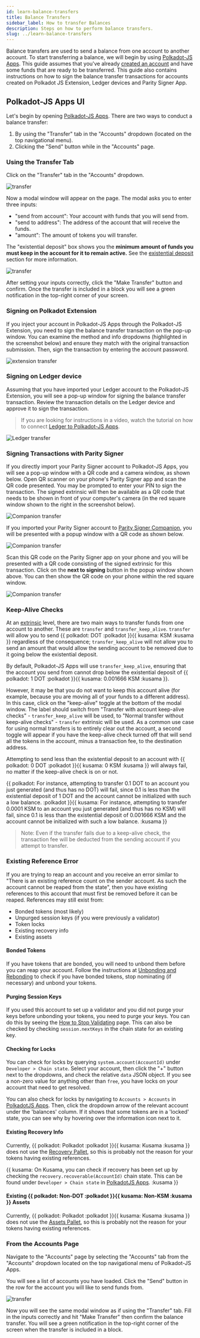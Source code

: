 ```yaml
---
id: learn-balance-transfers
title: Balance Transfers
sidebar_label: How to transfer Balances
description: Steps on how to perform balance transfers.
slug: ../learn-balance-transfers
---
```


Balance transfers are used to send a balance from one account to another account. To start
transferring a balance, we will begin by using [Polkadot-JS Apps][]. This guide assumes that you've
already [created an account](learn-account-generation.md) and have some funds that are ready to be
transferred. This guide also contains instructions on how to sign the balance transfer transactions
for accounts created on Polkadot JS Extension, Ledger devices and Parity Signer App.

## Polkadot-JS Apps UI

Let's begin by opening [Polkadot-JS Apps][]. There are two ways to conduct a balance transfer:

1. By using the "Transfer" tab in the "Accounts" dropdown (located on the top navigational menu).
2. Clicking the "Send" button while in the "Accounts" page.

### Using the Transfer Tab

Click on the "Transfer" tab in the "Accounts" dropdown.

![transfer](../assets/transfer-1.png)

Now a modal window will appear on the page. The modal asks you to enter three inputs:

- "send from account": Your account with funds that you will send from.
- "send to address": The address of the account that will receive the funds.
- "amount": The amount of tokens you will transfer.

The "existential deposit" box shows you the **minimum amount of funds you must keep in the account
for it to remain active.** See the [existential deposit][] section for more information.

![transfer](../assets/transfer-2.png)

After setting your inputs correctly, click the "Make Transfer" button and confirm. Once the transfer
is included in a block you will see a green notification in the top-right corner of your screen.

### Signing on Polkadot Extension

If you inject your account in Polkadot-JS Apps through the Polkadot-JS Extension, you need to sign the balance transfer transaction
on the pop-up window. You can examine the method and info dropdowns (highlighted in the screenshot below) and ensure they match with the original transaction submission. Then, sign the transaction by entering the account password.

![extension transfer](../assets/accounts/extenstion-transaction.png)

### Signing on Ledger device

Assuming that you have imported your Ledger account to the Polkadot-JS Extension, you will see a pop-up window for signing the balance transfer transaction. Review the transaction details on the Ledger device and approve it to sign the transaction.

> If you are looking for instructions in a video, watch the tutorial on how to connect [Ledger to Polkadot-JS Apps](https://youtu.be/7VlTncHCGPc).

![Ledger transfer](../assets/accounts/ledger-transaction.png)

### Signing Transactions with Parity Signer

If you directly import your Parity Signer account to Polkadot-JS Apps, you will see a pop-up window with a QR code and a camera window, as shown below.
Open QR scanner on your phone's Parity Signer app and scan the QR code presented. You may be prompted to enter your PIN to sign the transaction.
The signed extrinsic will then be available as a QR code that needs to be shown in front of your computer's camera (in the red square window shown to the right in the screenshot below).

![Companion transfer](../assets/accounts/signer-transaction.png)

If you imported your Parity Signer account to [Parity Signer Companion](https://parity.link/signer-companion), you will be presented with a popup window with a QR code as shown below.

![Companion transfer](../assets/accounts/companion-transfer.png)

Scan this QR code on the Parity Signer app on your phone and you will be presented with a QR code consisting of the signed extrinsic for this transaction. Click on the **next to signing** button in the popup window shown above. You can then show the QR code on your phone within the red square window.

![Companion transfer](../assets/accounts/companion-transfer2.png)


### Keep-Alive Checks

At an [extrinsic](../general/glossary.md#extrinsic) level, there are two main ways to transfer funds
from one account to another. These are `transfer` and `transfer_keep_alive`. `transfer` will allow you
to send {{ polkadot: DOT :polkadot }}{{ kusama: KSM :kusama }} regardless of the consequence;
`transfer_keep_alive` will not allow you to send an amount
that would allow the sending account to be removed due to it going below the existential deposit.

By default, Polkadot-JS Apps will use `transfer_keep_alive`, ensuring that the account you send from
cannot drop below the existential deposit of
{{ polkadot: 1 DOT :polkadot }}{{ kusama: 0.001666 KSM :kusama }}.

However, it may be that you do not want to keep this account alive (for example, because you are moving
all of your funds to a different address). In this case, click on the "keep-alive" toggle at the bottom
of the modal window. The label should switch from "Transfer with account keep-alive
checks" - `transfer_keep_alive` will be used, to "Normal transfer without keep-alive checks" -
`transfer` extrinsic will be used. As a common use case for using normal transfers is to entirely clear
out the account, a second toggle will appear if you have the keep-alive check turned off that will send all
the tokens in the account, minus a transaction fee, to the destination address.

Attempting to send less than the existential deposit to an account with
{{ polkadot: 0 DOT :polkadot }}{{ kusama: 0 KSM :kusama }} will always fail, no matter if the keep-alive
check is on or not.

{{ polkadot: For instance, attempting to transfer 0.1 DOT to an account you just generated
(and thus has no DOT) will fail, since 0.1 is less than the existential deposit of 1 DOT and the account
cannot be initialized with such a low balance. :polkadot }}{{ kusama: For instance, attempting to transfer
0.0001 KSM to an account you just generated (and thus has no KSM) will fail, since 0.1 is less than the
existential deposit of 0.001666 KSM and the account cannot be initialized with such a low balance. :kusama }}

> Note: Even if the transfer fails due to a keep-alive check, the transaction fee will be deducted
> from the sending account if you attempt to transfer.

### Existing Reference Error

If you are trying to reap an account and you receive an error similar to "There is an existing
reference count on the sender account. As such the account cannot be reaped from the state", then
you have existing references to this account that must first be removed before it can be reaped.
References may still exist from:

- Bonded tokens (most likely)
- Unpurged session keys (if you were previously a validator)
- Token locks
- Existing recovery info
- Existing assets

#### Bonded Tokens

If you have tokens that are bonded, you will need to unbond them before you can reap your account.
Follow the instructions at [Unbonding and Rebonding](../maintain/maintain-guides-how-to-unbond.md) to check if
you have bonded tokens, stop nominating (if necessary) and unbond your tokens.

#### Purging Session Keys

If you used this account to set up a validator and you did not purge your keys before unbonding your
tokens, you need to purge your keys. You can do this by seeing the
[How to Stop Validating](../maintain/maintain-guides-how-to-stop-validating.md) page. This can also be
checked by checking `session.nextKeys` in the chain state for an existing key.

#### Checking for Locks

You can check for locks by querying `system.account(AccountId)` under `Developer > Chain state`.
Select your account, then click the "+" button next to the dropdowns, and check the relative `data`
JSON object. If you see a non-zero value for anything other than `free`, you have locks on your
account that need to get resolved.

You can also check for locks by navigating to `Accounts > Accounts` in
[PolkadotJS Apps](https://polkadot.js.org/apps/#/). Then, click the dropdown arrow of the relevant
account under the 'balances' column. If it shows that some tokens are in a 'locked' state, you can
see why by hovering over the information icon next to it.

#### Existing Recovery Info

Currently, {{ polkadot: Polkadot :polkadot }}{{ kusama: Kusama :kusama }} does not use the
[Recovery Pallet](https://github.com/paritytech/substrate/blob/master/frame/recovery/), so this is
probably not the reason for your tokens having existing references.

{{ kusama: On Kusama, you can check if recovery has been set up by checking the `recovery.recoverable(AccountId)`
chain state. This can be found under `Developer > Chain state` in [PolkadotJS Apps][polkadot-js apps]. :kusama }}

#### Existing {{ polkadot: Non-DOT :polkadot }}{{ kusama: Non-KSM :kusama }} Assets

Currently, {{ polkadot: Polkadot :polkadot }}{{ kusama: Kusama :kusama }} does not use the
[Assets Pallet](https://github.com/paritytech/substrate/tree/master/frame/assets), so this is
probably not the reason for your tokens having existing references.

### From the Accounts Page

Navigate to the "Accounts" page by selecting the "Accounts" tab from the "Accounts" dropdown located
on the top navigational menu of Polkadot-JS Apps.

You will see a list of accounts you have loaded. Click the "Send" button in the row for the account
you will like to send funds from.

![transfer](../assets/transfer-3.png)

Now you will see the same modal window as if using the "Transfer" tab. Fill in the inputs correctly
and hit "Make Transfer" then confirm the balance transfer. You will see a green notification in the
top-right corner of the screen when the transfer is included in a block.

[polkadot-js apps]: https://polkadot.js.org/apps
[existential deposit]: ../build/build-protocol-info.md#existential-deposit
